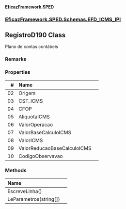 #### [EficazFramework.SPED](EficazFrameworkSPED.md 'EficazFramework SPED')
### [EficazFramework.SPED.Schemas.EFD_ICMS_IPI](EficazFramework.SPED.Schemas.EFD_ICMS_IPI.md 'EficazFramework.SPED.Schemas.EFD_ICMS_IPI')

## RegistroD190 Class

Plano de contas contábeis

### Remarks
### Properties

| # | Name | |
| ---: | :--- | :--- |
| 02 | Origem |  |
| 03 | CST_ICMS |  |
| 04 | CFOP |  |
| 05 | AliquotaICMS |  |
| 06 | ValorOperacao |  |
| 07 | ValorBaseCalculoICMS |  |
| 08 | ValorICMS |  |
| 09 | ValorReducaoBaseCalculoICMS |  |
| 10 | CodigoObservavao |  |
### Methods

| Name | |
| :--- | :--- |
| EscreveLinha() |  |
| LeParametros(string[]) |  |
